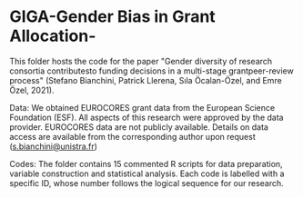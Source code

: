 # GIGA-Gender Bias in Grant Allocation-

This folder hosts the code for the paper "Gender diversity of research consortia contributesto funding decisions in a multi-stage grantpeer-review process" (Stefano Bianchini, Patrick Llerena, Sıla Öcalan-Özel, and Emre Özel, 2021).

Data: 
We obtained EUROCORES grant data from the European Science Foundation (ESF). All aspects of this research were approved by the data provider. EUROCORES data are not publicly available. Details on data access are available from the corresponding author upon request (s.bianchini@unistra.fr)

Codes:
The folder contains 15 commented R scripts for data preparation, variable construction and statistical analysis. Each code is labelled with a specific ID, whose number follows the logical sequence for our research.
